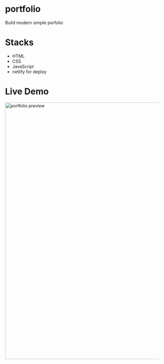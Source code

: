 # portfolio
Build modern simple porfolio

# Stacks
- HTML
- CSS
- JavaScript
- netlify for deploy

# Live Demo

<img width="837" alt="portfolio preview" src="https://github.com/Soylatte/portfolio/assets/133989317/0bedf550-5a13-4162-94a5-4ce258e25f30">
